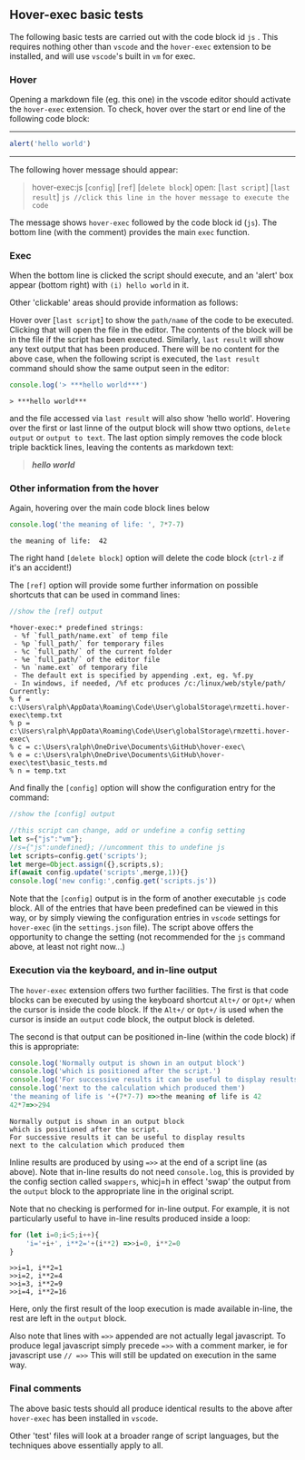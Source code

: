## Hover-exec basic tests

The following basic tests are carried out with the code block id `js` . This requires nothing other than `vscode` and the `hover-exec` extension to be installed, and will use `vscode`'s built in `vm` for exec.

### Hover
Opening a markdown file (eg. this one) in the vscode editor should activate the `hover-exec` extension. To check, hover over the start or end line of the following code block:

-------------------------
```js //click this line in the hover message to execute the code
alert('hello world')
```
-------------------------

The following hover message should appear:

>   hover-exec:js [`config`] [`ref`] [`delete block`]
>   open: [`last script`] [`last result`]
>   `js //click this line in the hover message to execute the code`

The message shows `hover-exec` followed by the code block id (`js`). The bottom line (with the comment) provides the main `exec` function.

### Exec
When the bottom line is clicked the script should execute, and an 'alert' box appear (bottom right) with `(i) hello world` in it.

Other 'clickable' areas should provide information as follows:

Hover over [`last script`] to show the `path/name` of the code to be executed. Clicking that will open the file in the editor. The contents of the block will be in the file if the script has been executed. Similarly, `last result` will show any text output that has been produced. There will be no content for the above case, when the following script is executed, the `last result` command should show the same output seen in the editor:

```js //when executed 'hello world' should be visible in a following code block titled 'output' (if you execute again there will be no 'visible' change, because the new content is identical to the old.)
console.log('> ***hello world***')
```
```output
> ***hello world***
```

and the file accessed via `last result` will also show 'hello world'. Hovering  over the first or last linne of the output block will show ttwo options, `delete output` or `output to text`. The last option simply removes the code block triple backtick lines, leaving the contents as markdown text:

> ***hello world***

### Other information from the hover

Again, hovering over the main code block lines below

```js
console.log('the meaning of life: ', 7*7-7)
```
```output
the meaning of life:  42
```

The right hand `[delete block]` option will delete the code block (`ctrl-z` if it's an accident!)

The `[ref]` option will provide some further information on possible shortcuts that can be used in command lines:

```js
//show the [ref] output
```
```output
*hover-exec:* predefined strings:
 - %f `full_path/name.ext` of temp file
 - %p `full_path/` for temporary files
 - %c `full_path/` of the current folder
 - %e `full_path/` of the editor file
 - %n `name.ext` of temporary file
 - The default ext is specified by appending .ext, eg. %f.py
 - In windows, if needed, /%f etc produces /c:/linux/web/style/path/
Currently:
% f = c:\Users\ralph\AppData\Roaming\Code\User\globalStorage\rmzetti.hover-exec\temp.txt
% p = c:\Users\ralph\AppData\Roaming\Code\User\globalStorage\rmzetti.hover-exec\
% c = c:\Users\ralph\OneDrive\Documents\GitHub\hover-exec\
% e = c:\Users\ralph\OneDrive\Documents\GitHub\hover-exec\test\basic_tests.md
% n = temp.txt
```

And finally the `[config]` option will show the configuration entry for the command:

```js
//show the [config] output
```
```js :vm noInline
//this script can change, add or undefine a config setting
let s={"js":"vm"};
//s={"js":undefined}; //uncomment this to undefine js
let scripts=config.get('scripts');
let merge=Object.assign({},scripts,s);
if(await config.update('scripts',merge,1)){}
console.log('new config:',config.get('scripts.js'))
```

Note that the `[config]` output is in the form of another executable `js` code block. All of the entries  that have been predefined can be viewed in this way, or by simply viewing the configuration entries in `vscode` settings for `hover-exec` (in the `settings.json` file). The script above offers the opportunity to change the setting (not recommended for the `js`  command above, at least not right now...)

### Execution via the keyboard, and in-line output

The `hover-exec` extension offers two further facilities. The first is that code blocks can be executed by using the keyboard shortcut `Alt+/` or `Opt+/` when the cursor is inside the code block. If the `Alt+/` or `Opt+/` is used when the cursor is inside an `output` code block, the output block is deleted.

The second is that output can be positioned in-line (within the code block) if this is appropriate:

```js //show calculation results in-line
console.log('Normally output is shown in an output block')
console.log('which is positioned after the script.')
console.log('For successive results it can be useful to display results')
console.log('next to the calculation which produced them')
'the meaning of life is '+(7*7-7) =>>the meaning of life is 42
42*7=>>294
```
```output
Normally output is shown in an output block
which is positioned after the script.
For successive results it can be useful to display results
next to the calculation which produced them
```

Inline results are produced by using `=>>` at the end of a script line (as above). Note that in-line results do not need `console.log`, this is provided by the config section called `swappers`, whicj=h in effect 'swap' the output from the `output` block to the appropriate line in the original script.

Note that no checking is performed for in-line output. For example, it is not particularly useful to have in-line results produced inside a loop:

```js
for (let i=0;i<5;i++){
    'i='+i+', i**2='+(i**2) =>>i=0, i**2=0
}
```
```output
>>i=1, i**2=1
>>i=2, i**2=4
>>i=3, i**2=9
>>i=4, i**2=16
```

Here, only the first result of the loop execution is made available in-line, the rest are left in the `output` block.

Also note that lines with `=>>` appended are not actually legal javascript. To produce legal javascript simply precede `=>>` with a comment marker, ie for javascript use `// =>>` This will still be updated on execution in the same way.

### Final comments

The above basic tests should all produce identical results to the  above after `hover-exec` has been installed in `vscode`.

Other 'test' files will look at a broader range of script languages, but the techniques above essentially apply to all.

